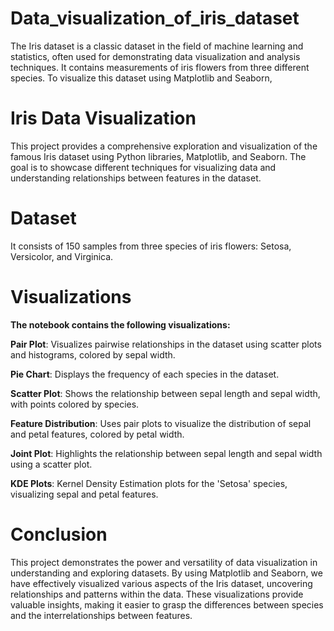 # Data_visualization_of_iris_dataset
 The Iris dataset is a classic dataset in the field of machine learning and statistics, often used for demonstrating data visualization and analysis techniques. It contains measurements of iris flowers from three different species. To visualize this dataset using Matplotlib and Seaborn,

# **Iris Data Visualization**

This project provides a comprehensive exploration and visualization of the famous Iris dataset using Python libraries, Matplotlib, and Seaborn. The goal is to showcase different techniques for visualizing data and understanding relationships between features in the dataset.

# **Dataset**

It consists of 150 samples from three species of iris flowers: Setosa, Versicolor, and Virginica.

# **Visualizations**

**The notebook contains the following visualizations:**

**Pair Plot**: Visualizes pairwise relationships in the dataset using scatter plots and histograms, colored by sepal width.

**Pie Chart**: Displays the frequency of each species in the dataset.

**Scatter Plot**: Shows the relationship between sepal length and sepal width, with points colored by species.

**Feature Distribution**: Uses pair plots to visualize the distribution of sepal and petal features, colored by petal width.

**Joint Plot**: Highlights the relationship between sepal length and sepal width using a scatter plot.

**KDE Plots**: Kernel Density Estimation plots for the 'Setosa' species, visualizing sepal and petal features.

# **Conclusion**
This project demonstrates the power and versatility of data visualization in understanding and exploring datasets. By using Matplotlib and Seaborn, we have effectively visualized various aspects of the Iris dataset, uncovering relationships and patterns within the data. These visualizations provide valuable insights, making it easier to grasp the differences between species and the interrelationships between features.


 
